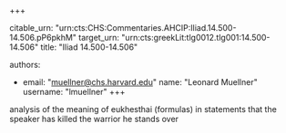 +++


citable_urn: "urn:cts:CHS:Commentaries.AHCIP:Iliad.14.500-14.506.pP6pkhM"
target_urn: "urn:cts:greekLit:tlg0012.tlg001:14.500-14.506"
title: "Iliad 14.500-14.506"

authors:
- email: "muellner@chs.harvard.edu"
  name: "Leonard Muellner"
  username: "lmuellner"
+++

<p>analysis of the meaning of eukhesthai (formulas) in statements that the speaker has killed the warrior he stands over</p>